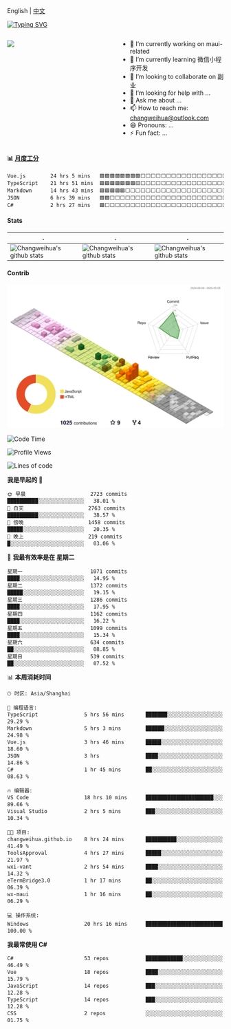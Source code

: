 English | [中文](README_CN.md)

[![Typing SVG](https://readme-typing-svg.herokuapp.com?color=%2336BCF7&center=true&vCenter=true&width=600&lines=Hi+there+👋,+I+am+Chang+Weihua;+Welcome+to+My+Profile!;Over+9+years+of+programming+experience;Always+learning+new+things+)](https://git.io/typing-svg)

<div style="display: grid;gap: 20px;grid-template-columns: repeat(auto-fit, minmax(240px, 1fr));">

[<img src="https://github-readme-stats.vercel.app/api?username=changweihua&show_icons=true&locale=cn" />](https://metrics.lecoq.io/changweihua#gh-light-mode-only)

<div>

- 🔭 I’m currently working on maui-related
- 🌱 I’m currently learning 微信小程序开发
- 👯 I’m looking to collaborate on 副业
- 🤔 I’m looking for help with ...
- 💬 Ask me about ...
- 📫 How to reach me: changweihua@outlook.com
- 😄 Pronouns: ...
- ⚡ Fun fact: ...

</div>

</div>

#### :bar_chart: [月度工分](https://github.com/changweihua/wakapi)

<!--START_SECTION:wakao-->

```txt
Vue.js        24 hrs 5 mins   🟩🟩🟩🟩🟩🟩🟩🟩⬜⬜⬜⬜⬜⬜⬜⬜⬜⬜⬜⬜⬜⬜⬜⬜⬜   32.08 %
TypeScript    21 hrs 51 mins  🟩🟩🟩🟩🟩🟩🟩🟨⬜⬜⬜⬜⬜⬜⬜⬜⬜⬜⬜⬜⬜⬜⬜⬜⬜   29.11 %
Markdown      14 hrs 43 mins  🟩🟩🟩🟩🟩⬜⬜⬜⬜⬜⬜⬜⬜⬜⬜⬜⬜⬜⬜⬜⬜⬜⬜⬜⬜   19.62 %
JSON          6 hrs 39 mins   🟩🟩⬜⬜⬜⬜⬜⬜⬜⬜⬜⬜⬜⬜⬜⬜⬜⬜⬜⬜⬜⬜⬜⬜⬜   08.87 %
C#            2 hrs 27 mins   🟩⬜⬜⬜⬜⬜⬜⬜⬜⬜⬜⬜⬜⬜⬜⬜⬜⬜⬜⬜⬜⬜⬜⬜⬜   03.27 %
```

<!--END_SECTION:wakao-->

#### Stats ####


| .                                                                                                                                            | .                                                                                                                                      | .                                                                                                                                                     |
| -------------------------------------------------------------------------------------------------------------------------------------------- | -------------------------------------------------------------------------------------------------------------------------------------- | ----------------------------------------------------------------------------------------------------------------------------------------------------- |
| ![Changweihua's github stats](https://github-readme-stats.vercel.app/api?username=changweihua&show_icons=true&theme=radical&hide_title=true) | ![Changweihua's github stats](https://github-readme-stats.vercel.app/api/top-langs/?username=changweihua&theme=radical&layout=compact) | ![Changweihua's github stats](https://github-readme-stats.vercel.app/api?username=changweihua&show_icons=true&theme=radical&include_all_commits=true) |


#### Contrib ####

<!--   profile-green-animate -->
![](./profile-3d-contrib/profile-south-season-animate.svg)

<!--START_SECTION:waka-->
![Code Time](http://img.shields.io/badge/Code%20Time-1%2C697%20hrs%2023%20mins-blue)

![Profile Views](http://img.shields.io/badge/%E4%B8%AA%E4%BA%BA%E8%B5%84%E6%96%99%E8%A7%82%E7%9C%8B%E6%AC%A1%E6%95%B0-0-blue)

![Lines of code](https://img.shields.io/badge/%E4%BB%8E%E3%80%8CHello%20World%E3%80%8D%E8%B5%B7%E6%88%91%E5%B7%B2%E7%BB%8F%E5%86%99%E4%BA%86-24.3%20million%20%E8%A1%8C%E4%BB%A3%E7%A0%81-blue)

**我是早起的 🐤** 

```text
🌞 早晨                     2723 commits        ██████████░░░░░░░░░░░░░░░   38.01 % 
🌆 白天                     2763 commits        ██████████░░░░░░░░░░░░░░░   38.57 % 
🌃 傍晚                     1458 commits        █████░░░░░░░░░░░░░░░░░░░░   20.35 % 
🌙 晚上                     219 commits         █░░░░░░░░░░░░░░░░░░░░░░░░   03.06 % 
```
📅 **我最有效率是在 星期二** 

```text
星期一                      1071 commits        ████░░░░░░░░░░░░░░░░░░░░░   14.95 % 
星期二                      1372 commits        █████░░░░░░░░░░░░░░░░░░░░   19.15 % 
星期三                      1286 commits        ████░░░░░░░░░░░░░░░░░░░░░   17.95 % 
星期四                      1162 commits        ████░░░░░░░░░░░░░░░░░░░░░   16.22 % 
星期五                      1099 commits        ████░░░░░░░░░░░░░░░░░░░░░   15.34 % 
星期六                      634 commits         ██░░░░░░░░░░░░░░░░░░░░░░░   08.85 % 
星期日                      539 commits         ██░░░░░░░░░░░░░░░░░░░░░░░   07.52 % 
```


📊 **本周消耗时间** 

```text
🕑︎ 时区: Asia/Shanghai

💬 编程语言: 
TypeScript               5 hrs 56 mins       ███████░░░░░░░░░░░░░░░░░░   29.29 % 
Markdown                 5 hrs 3 mins        ██████░░░░░░░░░░░░░░░░░░░   24.98 % 
Vue.js                   3 hrs 46 mins       █████░░░░░░░░░░░░░░░░░░░░   18.60 % 
JSON                     3 hrs               ████░░░░░░░░░░░░░░░░░░░░░   14.86 % 
C#                       1 hr 45 mins        ██░░░░░░░░░░░░░░░░░░░░░░░   08.63 % 

🔥 编辑器: 
VS Code                  18 hrs 10 mins      ██████████████████████░░░   89.66 % 
Visual Studio            2 hrs 5 mins        ███░░░░░░░░░░░░░░░░░░░░░░   10.34 % 

🐱‍💻 项目: 
changweihua.github.io    8 hrs 24 mins       ██████████░░░░░░░░░░░░░░░   41.49 % 
ToolsApproval            4 hrs 27 mins       █████░░░░░░░░░░░░░░░░░░░░   21.97 % 
wxi-vant                 2 hrs 54 mins       ████░░░░░░░░░░░░░░░░░░░░░   14.32 % 
eTermBridge3.0           1 hr 17 mins        ██░░░░░░░░░░░░░░░░░░░░░░░   06.39 % 
wx-maui                  1 hr 16 mins        ██░░░░░░░░░░░░░░░░░░░░░░░   06.29 % 

💻 操作系统: 
Windows                  20 hrs 16 mins      █████████████████████████   100.00 % 
```

**我最常使用 C#** 

```text
C#                       53 repos            ████████████░░░░░░░░░░░░░   46.49 % 
Vue                      18 repos            ████░░░░░░░░░░░░░░░░░░░░░   15.79 % 
JavaScript               14 repos            ███░░░░░░░░░░░░░░░░░░░░░░   12.28 % 
TypeScript               14 repos            ███░░░░░░░░░░░░░░░░░░░░░░   12.28 % 
CSS                      2 repos             ░░░░░░░░░░░░░░░░░░░░░░░░░   01.75 % 
```




<!--END_SECTION:waka-->


<!-- ![](assets/Bottom_down.svg) -->
